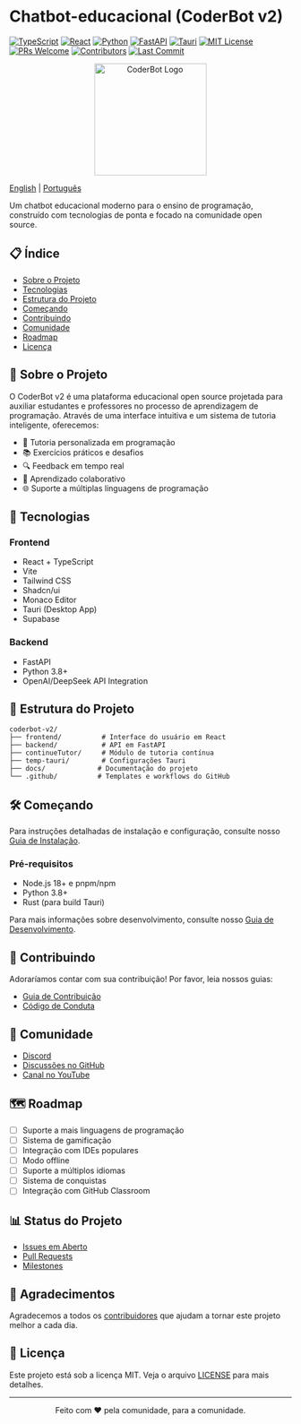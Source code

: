 # Chatbot-educacional (CoderBot v2)
[![TypeScript](https://img.shields.io/badge/TypeScript-007ACC?style=for-the-badge&logo=typescript&logoColor=white)](https://www.typescriptlang.org/)
[![React](https://img.shields.io/badge/React-20232A?style=for-the-badge&logo=react&logoColor=61DAFB)](https://reactjs.org/)
[![Python](https://img.shields.io/badge/Python-3776AB?style=for-the-badge&logo=python&logoColor=white)](https://www.python.org/)
[![FastAPI](https://img.shields.io/badge/FastAPI-009688?style=for-the-badge&logo=fastapi&logoColor=white)](https://fastapi.tiangolo.com/)
[![Tauri](https://img.shields.io/badge/Tauri-FFC131?style=for-the-badge&logo=Tauri&logoColor=white)](https://tauri.studio/)
[![MIT License](https://img.shields.io/badge/License-MIT-green.svg)](https://opensource.org/licenses/MIT)
[![PRs Welcome](https://img.shields.io/badge/PRs-welcome-brightgreen.svg?style=flat-square)](http://makeapullrequest.com)
[![Contributors](https://img.shields.io/github/contributors/Chatbot-educacional/Chatbot-educacional)](https://github.com/Chatbot-educacional/Chatbot-educacional/graphs/contributors)
[![Last Commit](https://img.shields.io/github/last-commit/Chatbot-educacional/Chatbot-educacional)](https://github.com/Chatbot-educacional/Chatbot-educacional/commits/main)

<p align="center">
  <img src="../assets/logo.png" alt="CoderBot Logo" width="200"/>
</p>

[English](../en/README.md) | [Português](./README.md)

Um chatbot educacional moderno para o ensino de programação, construído com tecnologias de ponta e focado na comunidade open source.

## 📋 Índice

- [Sobre o Projeto](#-sobre-o-projeto)
- [Tecnologias](#-tecnologias)
- [Estrutura do Projeto](#-estrutura-do-projeto)
- [Começando](#-começando)
- [Contribuindo](#-contribuindo)
- [Comunidade](#-comunidade)
- [Roadmap](#-roadmap)
- [Licença](#-licença)

## 🎯 Sobre o Projeto

O CoderBot v2 é uma plataforma educacional open source projetada para auxiliar estudantes e professores no processo de aprendizagem de programação. Através de uma interface intuitiva e um sistema de tutoria inteligente, oferecemos:

- 🤖 Tutoria personalizada em programação
- 📚 Exercícios práticos e desafios
- 🔍 Feedback em tempo real
- 👥 Aprendizado colaborativo
- 🌐 Suporte a múltiplas linguagens de programação

## 🚀 Tecnologias

### Frontend
- React + TypeScript
- Vite
- Tailwind CSS
- Shadcn/ui
- Monaco Editor
- Tauri (Desktop App)
- Supabase

### Backend
- FastAPI
- Python 3.8+
- OpenAI/DeepSeek API Integration

## 📁 Estrutura do Projeto

```
coderbot-v2/
├── frontend/          # Interface do usuário em React
├── backend/           # API em FastAPI
├── continueTutor/     # Módulo de tutoria contínua
├── temp-tauri/        # Configurações Tauri
├── docs/             # Documentação do projeto
└── .github/          # Templates e workflows do GitHub
```

## 🛠️ Começando

Para instruções detalhadas de instalação e configuração, consulte nosso [Guia de Instalação](./guias/INSTALACAO.md).

### Pré-requisitos
- Node.js 18+ e pnpm/npm
- Python 3.8+
- Rust (para build Tauri)

Para mais informações sobre desenvolvimento, consulte nosso [Guia de Desenvolvimento](./guias/DESENVOLVIMENTO.md).

## 👥 Contribuindo

Adoraríamos contar com sua contribuição! Por favor, leia nossos guias:

- [Guia de Contribuição](./CONTRIBUTING.md)
- [Código de Conduta](./CODE_OF_CONDUCT.md)

## 🌟 Comunidade

- [Discord](https://discord.gg/seu-servidor)
- [Discussões no GitHub](https://github.com/Chatbot-educacional/Chatbot-educacional/discussions)
- [Canal no YouTube](https://youtube.com/@seu-canal)

## 🗺️ Roadmap

- [ ] Suporte a mais linguagens de programação
- [ ] Sistema de gamificação
- [ ] Integração com IDEs populares
- [ ] Modo offline
- [ ] Suporte a múltiplos idiomas
- [ ] Sistema de conquistas
- [ ] Integração com GitHub Classroom

## 📊 Status do Projeto

- [Issues em Aberto](https://github.com/Chatbot-educacional/Chatbot-educacional/issues)
- [Pull Requests](https://github.com/Chatbot-educacional/Chatbot-educacional/pulls)
- [Milestones](https://github.com/Chatbot-educacional/Chatbot-educacional/milestones)

## 🙏 Agradecimentos

Agradecemos a todos os [contribuidores](https://github.com/Chatbot-educacional/Chatbot-educacional/graphs/contributors) que ajudam a tornar este projeto melhor a cada dia.

## 📝 Licença

Este projeto está sob a licença MIT. Veja o arquivo [LICENSE](../../LICENSE) para mais detalhes.

---

<p align="center">
  Feito com ❤️ pela comunidade, para a comunidade.
</p> 